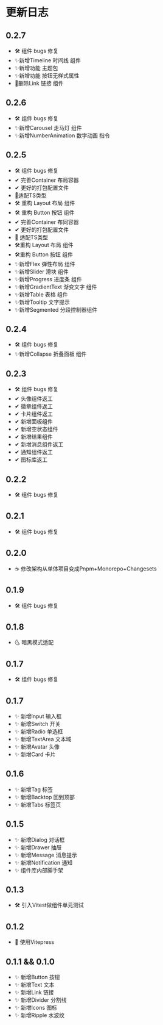 # 更新日志

## 0.2.7

- 🛠 组件 bugs 修复
- ✨新增Timeline 时间线 组件
- ✨新增功能 主题包
- ✨新增功能 按钮无样式属性
- 🚫删除Link 链接 组件

## 0.2.6

- 🛠 组件 bugs 修复
- ✨新增Carousel 走马灯 组件
- ✨新增NumberAnimation 数字动画 指令

## 0.2.5

- 🛠 组件 bugs 修复
- ✔ 完善Container 布局容器
- ✔ 更好的打包配置文件
- 🧐适配TS类型
- 🛠 重构 Layout 布局 组件
- 🛠 重构 Button 按钮 组件
- ✔ 完善Container 布同容器
- ✔ 更好的打包配置文件
- 🧐 适配TS类型
- 🛠重构 Layout 布局 组件
- 🛠重构 Button 按钮 组件
- ✨新增Flex 弹性布局 组件
- ✨新增Slider 滑块 组件
- ✨新增Progress 进度条 组件
- ✨新增GradientText 渐变文字 组件
- ✨新增Table 表格 组件
- ✨新增Tooltip 文字提示
- ✨新增Segmented 分段控制器组件

## 0.2.4

- 🛠 组件 bugs 修复
- ✨新增Collapse 折叠面板 组件

## 0.2.3

- 🛠 组件 bugs 修复
- ✔ 头像组件返工
- ✔ 徽章组件返工
- ✔ 卡片组件返工
- ✔ 新增面板组件
- ✔ 新增空状态组件
- ✔ 新增结果组件
- ✔ 新增消息组件返工
- ✔ 通知组件返工
- ✔ 图标库返工

## 0.2.2

- 🛠 组件 bugs 修复

## 0.2.1

- 🛠 组件 bugs 修复

## 0.2.0

- ☕ 修改架构从单体项目变成Pnpm+Monorepo+Changesets

## 0.1.9

- 🛠 组件 bugs 修复

## 0.1.8

- 🌜 暗黑模式适配

## 0.1.7

- 🛠 组件 bugs 修复

## 0.1.7

- ✨ 新增Input 输入框
- ✨ 新增Switch 开关
- ✨ 新增Radio 单选框
- ✨ 新增TextArea 文本域
- ✨ 新增Avatar 头像
- ✨ 新增Card 卡片

## 0.1.6

- ✨ 新增Tag 标签
- ✨ 新增Backtop 回到顶部
- ✨ 新增Tabs 标签页

## 0.1.5

- ✨ 新增Dialog 对话框
- ✨ 新增Drawer 抽屉
- ✨ 新增Message 消息提示
- ✨ 新增Notification 通知
- ✨ 组件库内部脚手架

## 0.1.3

- 🛠 引入Vitest做组件单元测试

## 0.1.2

- 📃 使用Vitepress

## 0.1.1 && 0.1.0

- ✨ 新增Button 按钮
- ✨ 新增Text 文本
- ✨ 新增Link 链接
- ✨ 新增Divider 分割线
- ✨ 新增Icons 图标
- ✨ 新增Ripple 水波纹
